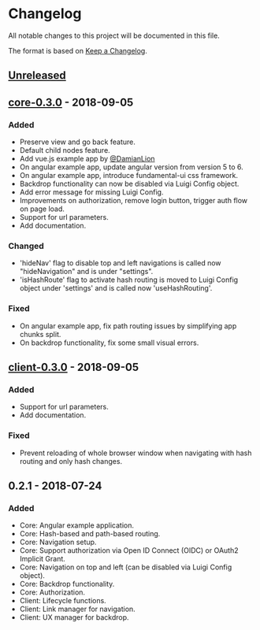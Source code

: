 # Changelog
All notable changes to this project will be documented in this file.

The format is based on [Keep a Changelog](https://keepachangelog.com/en/1.0.0/). 
<!-- , -->
<!-- #and this project adheres to [Semantic Versioning](https://semver.org/spec/v2.0.0.html). -->

<!-- 
Types of changes
  - 'Added' for new features.
  - 'Changed' for changes in existing functionality.
  - 'Deprecated' for soon-to-be removed features.
  - 'Removed' for now removed features.
  - 'Fixed' for any bug fixes.
  - 'Security' in case of vulnerabilities. 
-->


## [Unreleased]

## [core-0.3.0] - 2018-09-05
### Added
- Preserve view and go back feature.
- Default child nodes feature.
- Add vue.js example app by [@DamianLion](https://github.com/DamianLion)
- On angular example app, update angular version from version 5 to 6.
- On angular example app, introduce fundamental-ui css framework.
- Backdrop functionality can now be disabled via Luigi Config object.
- Add error message for missing Luigi Config.
- Improvements on authorization, remove login button, trigger auth flow on page load.
- Support for url parameters.
- Add documentation.

### Changed
- 'hideNav' flag to disable top and left navigations is called now "hideNavigation" and is under "settings".
- 'isHashRoute' flag to activate hash routing is moved to Luigi Config object under 'settings' and is called now 'useHashRouting'.

### Fixed
- On angular example app, fix path routing issues by simplifying app chunks split.
- On backdrop functionality, fix some small visual errors.

## [client-0.3.0] - 2018-09-05
### Added
- Support for url parameters.
- Add documentation.

### Fixed
- Prevent reloading of whole browser window when navigating with hash routing and only hash changes.

## 0.2.1 - 2018-07-24
### Added
- Core: Angular example application.
- Core: Hash-based and path-based routing.
- Core: Navigation setup.
- Core: Support authorization via Open ID Connect (OIDC) or OAuth2 Implicit Grant.
- Core: Navigation on top and left (can be disabled via Luigi Config object).
- Core: Backdrop functionality.
- Core: Authorization.
- Client: Lifecycle functions.
- Client: Link manager for navigation.
- Client: UX manager for backdrop.

[Unreleased]: https://github.com/kyma-project/luigi/compare/core-0.3.0...HEAD
[core-0.3.0]: https://github.com/kyma-project/luigi/compare/v0.2.1...core-0.3.0
[client-0.3.0]: https://github.com/kyma-project/luigi/compare/v0.2.1...client-0.3.0
